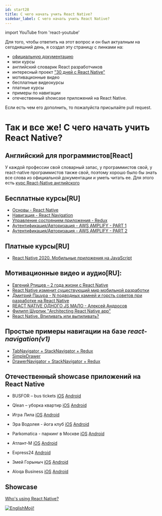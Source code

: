 ```yaml
---
id: start28
title: C чего начать учить React Native?
sidebar_label: C чего начать учить React Native?
---
```


import YouTube from 'react-youtube'

Для того, чтобы ответить на этот вопрос и он был актуалным на сегодняшний день, я создал эту страницу c линками на:

<YouTube videoId='o8H-jcFtm5Q' />

- [официальную документацию](https://facebook.github.io/react-native/docs/getting-started.html)
- мои курсы
- английский словарик React разработчиков
- интересный проект ["30 дней с React Native"](https://github.com/fangwei716/30-days-of-react-native)
- мотивационные видео
- бесплатные видеокурсы
- платные курсы
- примеры по навигации
- отечественный showcase приложений на React Native.

Если есть чем его дополнить, то пожалуйста присылайте pull request.

# Так и все же! С чего начать учить React Native?

## Английский для программистов[React]

У каждой профессии свой словарный запас, у программистов свой, у react-native программистов также свой, поэтому хорошо было бы знать все слова из официальной документации и уметь читать ее. Для этого есть [курс React-Native английского](https://www.memrise.com/course/1450006/react-react-native/)

## Бесплатные курсы[RU]

- [Основы - React Native](https://github.com/react-native-village/react-native-init/tree/master/stargate)
- [Навигация - React Navigation](https://github.com/react-native-village/react-native-init/tree/master/stargate1)
- [Управление состоянием приложения - Redux](https://github.com/react-native-village/react-native-init/tree/master/stargate2)
- [Аутентификация/Авторизация - AWS AMPLIFY - PART 1](https://youtu.be/9uOGS7Pw1fo)
- [Аутентификация/Авторизация - AWS AMPLIFY - PART 2](https://www.youtube.com/watch?v=CM_M5cNLmK4)

## Платные курсы[RU]

- [React Native 2020. Мобильные приложения на JavaScript](https://www.udemy.com/course/react-native-complete-guide/)

## Мотивационные видео и аудио[RU]:

- [Евгений Ртищев – 2 года жизни с React Native](https://youtu.be/t8EkRQn_MVk)
- [React Native изменит существующий мир мобильной разработки](https://www.youtube.com/watch?v=Fdi6YcmBVG8&t=9s)
- [Дмитрий Пацура - N подводных камней и горсть советов при разработке на React Native](https://youtu.be/qehnKIu30mY)
- [REACT NATIVE ОДНОГО JS МАЛО - Алексей Андросов](https://www.youtube.com/watch?v=RwTmWpZ0MyA)
- [Филипп Шурпик "Architecting React Native app"](https://www.youtube.com/watch?v=3MmwAW1VnGo)
- [React Native. Впиливать или выпиливать?](https://androiddev.apptractor.ru/android-dev-podkast-70/)

## Простые примеры навигации на базе _react-navigation(v1)_

- [TabNavigator + StackNavigator + Redux](https://github.com/react-native-village/TabStackNavigatorRedux)
- [SimpleDrawer](https://github.com/react-native-village/SimpleDrawer)
- [DrawerNavigator + StackNavigator + Redux](https://github.com/react-native-village/DrawerStackNavigatorRedux)

## Отечественный showcase приложений на React Native

- BUSFOR – bus tickets [iOS](https://itunes.apple.com/app/busfor-bilety-na-avtobusy/id1029817513?ls=1&mt=8) [Android](https://play.google.com/store/apps/details?id=com.busfor.Busfor)

- Qlean – уборка квартир [iOS](https://itunes.apple.com/app/id1011771034?mt=8) [Android](https://play.google.com/store/apps/details?id=com.qlean.qlean)

- Игра Лила [iOS](https://itunes.apple.com/ru/app/дхарма/id1296604457?mt=8) [Android](https://play.google.com/store/apps/details?id=com.dharma)

- Эра Водолея - йога клуб [iOS](https://itunes.apple.com/app/id1313316908) [Android](https://play.google.com/store/apps/details?id=com.aquarianage)

- Parkomatica - паркинг в Москве [iOS](https://itunes.apple.com/us/app/parkomatica-moscow-parking/id1268850750?mt=8) [Android](https://play.google.com/store/apps/details?id=ru.parkomatica&hl=ru)

- Атлант-М [iOS](https://itunes.apple.com/ru/app/атлант-м/id515931794?mt=8) [Android](https://play.google.com/store/apps/details?id=com.atlantm&hl=ru)

- Express24 [Android](https://play.google.com/store/apps/details?id=com.uznewmax.theflash)

- Змей Горыныч [iOS](https://itunes.apple.com/ru/app/%D0%B0%D0%B7%D1%81-%D0%B7%D0%BC%D0%B5%D0%B9%D0%B3%D0%BE%D1%80%D1%8B%D0%BD%D1%8B%D1%87/id1378411298?l=ru&ls=1&mt=8) [Android](https://play.google.com/store/apps/details?id=com.gorynichthedragon.app)

- Aloqa Business [iOS](https://apps.apple.com/ru/app/aloqa-business/id1491490888) [Android](https://play.google.com/store/apps/details?id=uz.aloqa.business&hl=ru)

## Showcase

[Who's using React Native?](https://reactnative.dev/showcase)

[![EnglishMoji!](/img/logo/NeuroCoder.png)](https://vk.com/neurocoder)
